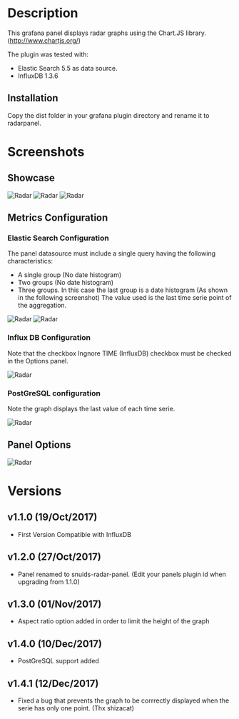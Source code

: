 # Description

This grafana panel displays radar graphs using the Chart.JS library. (http://www.chartjs.org/)

The plugin was tested with:

  * Elastic Search 5.5 as data source.
  * InfluxDB 1.3.6

## Installation

Copy the dist folder in your grafana plugin directory and rename it to radarpanel.

# Screenshots

## Showcase

![Radar](https://raw.githubusercontent.com/snuids/grafana-radar-panel/master/src/img/screenshot-radar-showcase.jpg)
![Radar](https://raw.githubusercontent.com/snuids/grafana-radar-panel/master/src/img/screenshot-radar-showcase2.jpg)
![Radar](https://raw.githubusercontent.com/snuids/grafana-radar-panel/master/src/img/screenshot-radar-showcase3.jpg)

## Metrics Configuration

### Elastic Search Configuration
The panel datasource must include a single query having the following characteristics:
* A single group (No date histogram)
* Two groups (No date histogram)
* Three groups. In this case the last group is a date histogram (As shown in the following screenshot) The value used is the last time serie point of the aggregation.


![Radar](https://raw.githubusercontent.com/snuids/grafana-radar-panel/master/src/img/screenshot-radar-metrics.jpg)
![Radar](https://raw.githubusercontent.com/snuids/grafana-radar-panel/master/src/img/screenshot-radar-metrics2.jpg)

### Influx DB Configuration

Note that the checkbox Ingnore TIME (InfluxDB) checkbox must be checked in the Options panel.

![Radar](https://raw.githubusercontent.com/snuids/grafana-radar-panel/master/src/img/screenshot-radar-metrics3.jpg)

### PostGreSQL configuration

Note the graph displays the last value of each time serie.

![Radar](https://raw.githubusercontent.com/snuids/grafana-radar-panel/master/src/img/screenshot-radar-metrics4.jpg)

## Panel Options

![Radar](https://raw.githubusercontent.com/snuids/grafana-radar-panel/master/src/img/screenshot-radar-options.jpg)

# Versions
## v1.1.0 (19/Oct/2017)
- First Version Compatible with InfluxDB

## v1.2.0 (27/Oct/2017)
- Panel renamed to snuids-radar-panel. (Edit your panels plugin id when upgrading from 1.1.0)

## v1.3.0 (01/Nov/2017)
- Aspect ratio option added in order to limit the height of the graph

## v1.4.0 (10/Dec/2017)
- PostGreSQL support added

## v1.4.1 (12/Dec/2017)
- Fixed a bug that prevents the graph to be corrrectly displayed when the serie has only one point. (Thx shizacat) 
